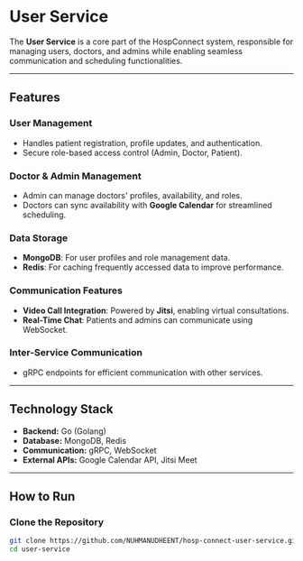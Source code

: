 # User Service

The **User Service** is a core part of the HospConnect system, responsible for managing users, doctors, and admins while enabling seamless communication and scheduling functionalities.

---

## **Features**

### **User Management**
- Handles patient registration, profile updates, and authentication.
- Secure role-based access control (Admin, Doctor, Patient).

### **Doctor & Admin Management**
- Admin can manage doctors' profiles, availability, and roles.
- Doctors can sync availability with **Google Calendar** for streamlined scheduling.

### **Data Storage**
- **MongoDB**: For user profiles and role management data.
- **Redis**: For caching frequently accessed data to improve performance.

### **Communication Features**
- **Video Call Integration**: Powered by **Jitsi**, enabling virtual consultations.
- **Real-Time Chat**: Patients and admins can communicate using WebSocket.

### **Inter-Service Communication**
- gRPC endpoints for efficient communication with other services.

---

## **Technology Stack**
- **Backend:** Go (Golang)
- **Database:** MongoDB, Redis
- **Communication:** gRPC, WebSocket
- **External APIs:** Google Calendar API, Jitsi Meet

---

## **How to Run**

### Clone the Repository
```bash
git clone https://github.com/NUHMANUDHEENT/hosp-connect-user-service.git
cd user-service
